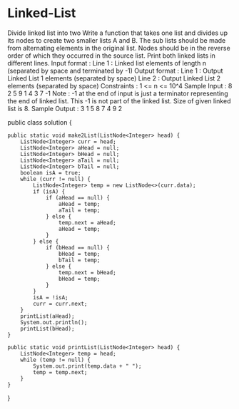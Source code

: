# Linked-List
Divide linked list into two
Write a function that takes one list and divides up its nodes to create two smaller lists A and B. The sub lists should be made from alternating elements in the original list.
Nodes should be in the reverse order of which they occurred in the source list.
Print both linked lists in different lines.
Input format :
Line 1 : Linked list elements of length n (separated by space and terminated by -1)
Output format :
Line 1 : Output Linked List 1 elements (separated by space)
Line 2 : Output Linked List 2 elements (separated by space)
Constraints :
1 <= n <= 10^4
Sample Input :
 8 2 5 9 1 4 3 7 -1
Note : -1 at the end of input is just a terminator representing the end of linked list. This -1 is not part of the linked list. Size of given linked list is 8.
Sample Output :
 3 1 5 8
 7 4 9 2



public class solution {

    public static void make2List(ListNode<Integer> head) {
        ListNode<Integer> curr = head;
        ListNode<Integer> aHead = null;
        ListNode<Integer> bHead = null;
        ListNode<Integer> aTail = null;
        ListNode<Integer> bTail = null;
        boolean isA = true;
        while (curr != null) {
            ListNode<Integer> temp = new ListNode<>(curr.data);
            if (isA) {
                if (aHead == null) {
                    aHead = temp;
                    aTail = temp;
                } else {
                    temp.next = aHead;
                    aHead = temp;
                }
            } else {
                if (bHead == null) {
                    bHead = temp;
                    bTail = temp;
                } else {
                    temp.next = bHead;
                    bHead = temp;
                }
            }
            isA = !isA;
            curr = curr.next;
        }
        printList(aHead);
        System.out.println();
        printList(bHead);
    }

    public static void printList(ListNode<Integer> head) {
        ListNode<Integer> temp = head;
        while (temp != null) {
            System.out.print(temp.data + " ");
            temp = temp.next;
        }
    }
}
